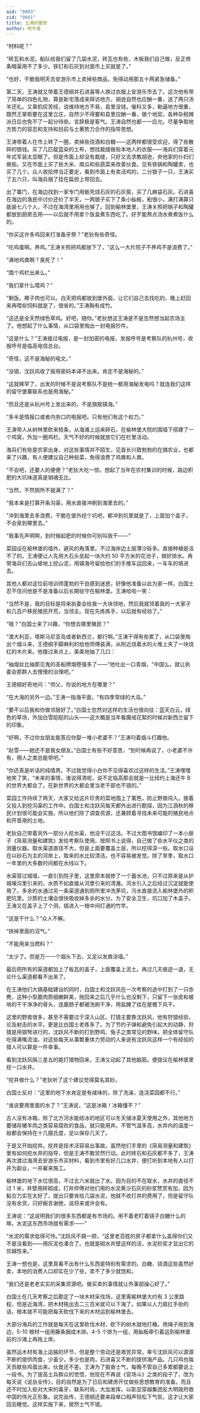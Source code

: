 ```yaml
---
aid: "0003"
zid: "0041"
title: 王涛的理想
author: 吹牛者
---
```


“材料呢？”

“砖瓦和水泥。船队给我们留了几袋水泥，砖瓦也有些，木板我们自己做，反正修条暗渠用不了多少。铁钉和石灰到对面市上买就是了。”

“也好，干脆我明天去安游乐市上卖掉些商品，免得动用那五十两紧急储备。”

第二天，王涛就又带着王德纲并石进喜等人换过衣服上安游乐市去了。这次他有带了简单的四色礼物，算是新宅落成来拜访地方。胡逊自然也应酬一番，送了两只汤羊还礼。又乘机叹苦经，说维持地方不易，县里没钱，催科又多，勒逼地方很重，既然王掌柜要在这里立庄，自然少不得要和县里应酬一番，做个地契，各种杂税摊派日后也免不了一起分待些。言辞极是客气。王涛自然也都一一应允。尽量争取地方势力的容忍和支持和目前与土著势力合作的指导思想。

王涛带着人在市上转了一圈，卖掉些烧酒和白糖——这两样都很受欢迎，得了些散碎的银钱。买了几匹靛蓝染的土布，想找裁缝做些本地人的衣服——海兵们穿着元年式军装太显眼了。但是市面上却没有裁缝，只好又去求教胡逊，央他家的仆妇们做些。又在市面上买了些大米、南瓜和些蔬菜来改善伙食。见有铁锅和陶罐卖，也买了几个。众人收拾停当正要走，看到市面上有卖活鸡的，二分银子一只，王涛买了五六只，叫海兵捆了挂在扁担上带回去。

出了寨门，在海边找到一家专门用蛎壳烧石灰的石灰窑，买了几麻袋石灰。石进喜在海边的渔民中讨价还价了半天，一两银子买下了条小舢板，船很小，满打满算只能装七八个人，不过在海湾里用用也够了。回到榆林堡里，王涛关照把锅子和陶罐都放到厨房去用——以后就不用拿个饭盒煮东西吃了。好歹能熬点汤水煮煮饭什么的。

“你买这许多鸡回来打准备牙祭？”老狄有些奇怪。

“吃鸡蛋啊。养鸡。”王涛关照把鸡都放下了，“这么一大片院子不养鸡不是浪费了。”

“满地鸡粪啊？臭死了！”

“围个鸡栏出来么。”

“我们拿什么喂鸡？”

“剩饭。椰子肉也可以。白天把鸡都放到堡外面，让它们自己去找吃的，晚上赶回来再喂些饲料就是了，很省的。”王涛胸有成竹。

“这还是全天然绿色草鸡。好吧，随你。”老狄想这王涛是不是忽然想当起农场主了。他想起了什么事情，从口袋里掏出一封电报抄件。

“这是什么？”王涛接过电报，是一封加密的电报，发报呼号是考察队的杭州号，收报呼号是临高电信总台。

“奇怪，这不是海秘的电文。”

“没错，沈跃风收了报用密码本译不出来。肯定不是海秘的。”

“这就稀罕了，出发的时候不是说考察队不是统一都用海秘发电吗？就连我们这样的留守堡寨联系也是用海秘。”

“而且还是从杭州号上发出来的，不是旗舰镇海。”

“多半是情报口或者内务口的电报吧。只有他们有这个权力。”

王涛带人从树林里砍来枝条，从海滩上运来碎石，在榆林堡大院的围墙下搭建了一个鸡窝，外加一圈鸡栏。天气不好的时候就放它们在栏里活动。

海兵们有些是农家出身，对这些事情并不陌生，见首长兴致勃勃的在搞农业，也都来了兴趣，有人便建议自己种些菜，免得浪费了鸡粪和人粪。

“不会吧，还要人的便便？”老狄大吃一惊。想起了当年在农村集训的时候，路边积肥的大坑味道真是销魂无比。

“当然，不然厕所不就满了？”

“我本来是打算开条沟渠，用水直接冲刷到海里去的。”

“冲到海里去多浪费，干脆在堡外挖个坑吧，都冲到坑里就是了，上面加个盖子，不会臭到哪里去。”

“我事先声明啊，到时候起肥的时候你可别叫我干——”

菜园设在榆林堡的墙外，避风的角落里。不过海岸边土层薄沙砾多。直接种植是活不了的。王涛便让人先用大石头垒起一块大约 50 平方米的花池子，做好排水。再带海兵们去山坡地上挖山泥，用镇海号留给他们的手推车运回来，一车车的填进去。

其他人都对这位前培训师蓬勃的干劲感到迷惑，好像他准备以此为家一样。白国士忍不住问他是不是准备以后长期驻守在榆林堡。王涛哈哈一笑：

“当然不是，我的目标是将来执委会给我一大块领地，然后我就领着我的一大家子和几百户移民殖民开荒，当领主。现在先练练手，以后就有经验了。”

“哦？”白国士来了兴趣，“你想去哪里殖民？”

“澳大利亚，塔斯马尼亚岛或者新西兰，都行啊。”王涛干得有些累了，从口袋里掏出个烟斗来，王德纲手脚麻利的给他师傅装满，从附近烧着水的火堆上夹了一块烧红的木片来。他接过来点上，美美地抽了几口：

“抽烟丝比抽那见鬼的圣船牌烟卷强多了——”他吐出一口青烟，“中国么，就让执委会那群人去慢慢的治理吧。”

王德纲好奇地问：“师父，你说的地方在哪里？”

“在大海的另外一边。”王涛一指海平面，“有四季常绿的大岛。”

“要不以后我和你做邻居好了。”白国士忽然对这样的生活也很向往：蓝天白云，绿色的草场，外加白雪皑皑的山头——这大概是当年看魔戒花絮的时候对新西兰留下的印象。

“好啊，不过你女朋友能答应你娶一堆小老婆不？”王涛叼着烟斗打趣他。

“赵雪——她还不是我女朋友。”白国士有些不好意思，“到时候再说了，小老婆不许有，佣人之类总能带吧。”

“你还真是听话的纯情男。不过我觉得小白你不见得喜欢过这样的生活。”王涛嘿嘿地笑了笑，“未来的事情，谁说得清呢，说不定临高那会就是一比纽约上海还牛 B 的世界大都会了。在新世界的大都会里当老干部也不错的。”

菜园工作持续了两天，大家又给这片珍贵的菜地围上了篱笆，防止野兽闯入。接着又投入到挖沟渠的工作中。白国士和沈跃风每天都外出进行勘探，因为江涵秋的移民计划很可能会实施，所以他们除了调查资源，还兼顾着寻找未来可能的殖民地点和开垦用的土地。

老狄自己带着另外一部分人挖水渠，他没干过这活。不过大图书馆编印了一本小册子《简易测量和建筑》发给考察队使用。按照书上说得，自己做了些水平仪之类的测量仪器。取水渠道直径不大，但是上面要覆盖土层，所以挖得深一些。取水口设在以砂石为主的河岸上，取来的水比较清洁。也不容易被发觉。除了旱季，取水口一年里的大多数时间都在水线以下。

水渠穿过城墙，一直引到院子里，这里原本就修了一个蓄水池，只不过原来是从护城壕沟里引来的，水质不如直接从河里引来的清澈。河水引入之后经过沉淀就能使用了。多余的水通过另一条渠道通到厕所里冲洗茅坑，污水直接流入榆林堡外的积肥坑里。沙质的土壤会很快吸收掉多余的水分。为了安全卫生，坑口加了木盖子。王涛又在盖子上了个洞，插进入一根中间打通的竹竿。

“这是干什么？”众人不解。

“排掉里面的沼气。”

“不能用来当燃料？”

“太少了。但是万一一个烟头下去，又足以发粪涂墙。”

最后把所有的渠道都加上了板瓦的盖子，上面覆盖上泥土。再过几天痕迹一退，无论什么渠道都看不出来了。

在王涛他们大搞基础建设的同时，白国士和沈跃风在一次考察的途中打到了一只赤麂，这种小型鹿肉质细嫩鲜美，拖回来之后几乎什么也没剩下，只留下一张皮和被啃的干干净净的骨头，连鹿肠子都被洗刷干净，用盐腌了挂在屋檐下风干。

这里的野兽很多，甚至不需要过于深入山区。打猎主要靠沈跃风，他有狩猎经验，论及射击的水平。更是比白国士老练多了。为了节约子弹和避免引起大的动静，狩猎是用钢弩进行的，沈跃风不断的打到野鸡、兔子之类常见的野味。把全体留守队吃得满嘴流油，对这些每天从事繁重体力劳动的人来说有沈跃风这样一个有经验的猎人可以算是一件幸事。

看到沈跃风隔三差五的能打猎物回来，王涛又动起了其他脑筋。便提议在榆林堡里挖一口水井。

“挖井做什么？”老狄听了这个建议觉得莫名其妙。

白国士反对：“这里的地下水肯定是有咸味的，除了洗澡，连浇菜园都不行。”

“谁说要用里面的水了？”王涛说，“这是冰箱！冰箱懂不？”

古人没有冰箱，除了北方河水能结冰的地区可以冬天储冰夏天使用之外，其他地方要储存猪羊肉之类容易腐败的食品，就只能用井。不管气温多高，水井内的温度一般都会保持在十几摄氏度，足以保存几天了。

于是又开始挖井。挖井是技术活容易出事故。虽然他们手里的《简易测量和建筑》里有如何挖水井的指导，但是王涛不敢贸然行动。此时砖石和石灰都不多了，王涛再次渡过海湾去安游乐市买材料，看到市里有好几口水井，便打听到本地有人以打井为副业，一并雇来施工。

榆林堡的地下水位很高，不过五六米就出了水。因为目的不在取水，水井的直径不过 1 米，井壁用砖砌成，打井师傅对他们用的水泥黄沙石灰的砂浆赞赏有加，因为黏合力实在太好了，提出只要肯给几袋水泥，他就不收打井的费用了，但是留守队没有余货，只好婉言谢绝，说将来或许会有。

王涛说：“这说明我们的很多东西都是有市场的。用不着老盯着镜子白糖什么的嘛，水泥这东西市场就有需求——”

“水泥的需求低得可怜。”沈跃风不屑一顾，“这里老百姓的房子都拿什么盖得你们又不是没看到——用灰泥也凑合了。也就是砌水井壁这样的活，水泥砂浆才显出它的优越性来。”

王涛一想也是，这里真看不出有什么东西是特别有需求的。白糖、烧酒这些虽然好卖，本地的消费人口却实在少了些，卖不了多少就饱和。

“我们还是老老实实的采集资源吧。做买卖的事情就让外事部操心好了。”

白国士在几天考察之后勘定了一块木材采伐场，这里离榆林堡大约有 3 公里路程，但是近海湾，把木材拖出去二三百米就可以下海了。如果以人力肩扛手抬的话，根本就不可能把每天砍伐下来的木材运到榆林堡去。

大部分海兵的工作就是每天在这里砍伐木材，砍下的树木就地打桶，用绳子拖到海边，5-10 根材一组用藤条捆成木排。4-5 个排为一组，用舢板牵引着运到榆林堡前的沙滩上再拖上岸。

虽然运木材有海上运输的环节，但是整个劳动还是艰苦异常。幸亏沈跃风可以源源不断的提供肉食，少虽少，多少也是肉，石进喜又不断的提供海产品。几只鸡也每天贡献些鸡蛋出来。伙食还不差。王涛为了振奋士气，每晚不管自己多累都要说上一段书。为了提高士兵群众的觉悟，他现在不再说《官场斗》之类的段子了，改为每天说《说岳全传》，目的自然是为了日后和建虏开仗做些思想教育的准备。而且还不时加入些对大宋的毒牙，联系时局，大加发挥，以彰显穿越集团反大明政府救中国的伟光正形象。说完岳传，王德纲还要来段单口相声轻松下气氛，这才让大家回去睡觉。这样实施下来，居然士气不错。
